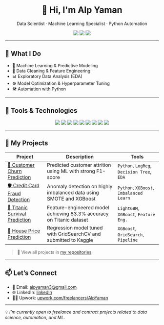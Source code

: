 <h1 align="center">👋 Hi, I'm Alp Yaman</h1>

<p align="center">
  Data Scientist · Machine Learning Specialist · Python Automation
</p>

<p align="center">
  <a href="https://www.upwork.com/freelancers/~012e02fa4fc926c182"><img src="https://img.shields.io/badge/Upwork-Freelancer-success?style=for-the-badge&logo=Upwork&logoColor=white"></a>
  <a href="mailto:your.email@example.com"><img src="https://img.shields.io/badge/email-contact@example.com-red?style=for-the-badge&logo=gmail&logoColor=white"></a>
  <a href="https://github.com/yourusername"><img src="https://img.shields.io/github/followers/yourusername?style=for-the-badge&label=Follow&logo=github"></a>
</p>

---
## 🚀 What I Do

- 🎯 Machine Learning & Predictive Modeling  
- 🧹 Data Cleaning & Feature Engineering  
- 📊 Exploratory Data Analysis (EDA)  
- ⚙️ Model Optimization & Hyperparameter Tuning  
- 🛠 Automation with Python  

---

## 🧠 Tools & Technologies
<p align="center">
  <img src="https://img.shields.io/badge/Python-3776AB?style=for-the-badge&logo=python&logoColor=white"/>
  <img src="https://img.shields.io/badge/Pandas-150458?style=for-the-badge&logo=pandas&logoColor=white"/>
  <img src="https://img.shields.io/badge/Numpy-013243?style=for-the-badge&logo=numpy&logoColor=white"/>
  <img src="https://img.shields.io/badge/Scikit--learn-F7931E?style=for-the-badge&logo=scikit-learn&logoColor=white"/>
  <img src="https://img.shields.io/badge/XGBoost-00B0A5?style=for-the-badge"/>
  <img src="https://img.shields.io/badge/LightGBM-8BC34A?style=for-the-badge"/>
  <img src="https://img.shields.io/badge/Jupyter-F37626?style=for-the-badge&logo=jupyter&logoColor=white"/>
  <img src="https://img.shields.io/badge/Streamlit-FF4B4B?style=for-the-badge&logo=streamlit&logoColor=white"/>
  <img src="https://img.shields.io/badge/Git-F05032?style=for-the-badge&logo=git&logoColor=white"/>
</p>

---

## 📂 My Projects

| Project | Description | Tools |
|--------|-------------|-------|
| [🎯 Customer Churn Prediction](#) | Predicted customer attrition using ML with strong F1-score | `Python`, `LogReg`, `Decision Tree`, `EDA` |
| [🛡️ Credit Card Fraud Detection](#) | Anomaly detection on highly imbalanced data using SMOTE and XGBoost | `Python`, `XGBoost`, `Imbalanced Learn` |
| [🚢 Titanic Survival Prediction](#) | Feature-engineered model achieving 83.3% accuracy on Titanic dataset | `LightGBM`, `XGBoost`, `Feature Eng.` |
| [🏡 House Price Prediction](#) | Regression model tuned with GridSearchCV and submitted to Kaggle | `XGBoost`, `GridSearch`, `Pipeline` |

> 🔗 View all projects in [my repositories](https://github.com/Alpyaman)

---

## 📫 Let’s Connect

- 📧 Email: [alpyaman3@gmail.com](mailto:alpyaman3@gmail.com)
- 🌐 LinkedIn: [linkedIn](www.linkedin.com/in/alp-yaman-75a901174)
- 🧑‍💻 Upwork: [upwork.com/freelancers/AlpYaman](https://www.upwork.com/freelancers/~012e02fa4fc926c182)

---

💡 *I’m currently open to freelance and contract projects related to data science, automation, and ML.*

